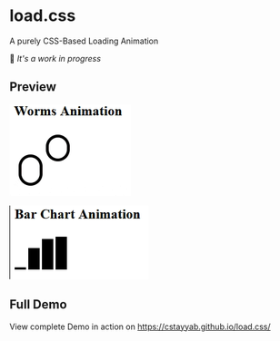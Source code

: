 # load.css
A purely CSS-Based Loading Animation

🚧 *It's a work in progress*

## Preview
![Load.css - Worms Animation Preview](worms.gif)

![Load.css - Bar Chart Animation Preview](barchart.gif)

## Full Demo
View complete Demo in action on https://cstayyab.github.io/load.css/
